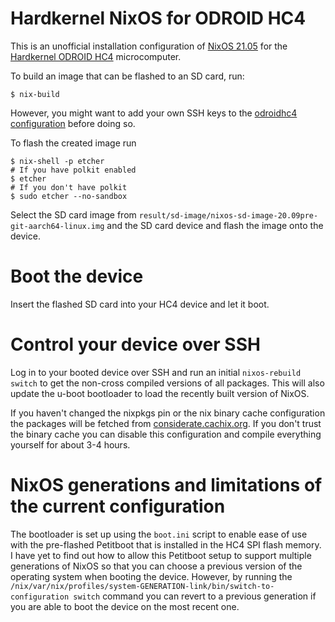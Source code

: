 # Hardkernel NixOS for ODROID HC4

This is an unofficial installation configuration of [NixOS 21.05](https://nixos.org/manual/nixos/stable/) for the [Hardkernel ODROID
HC4](https://wiki.odroid.com/odroid-hc4/odroid-hc4) microcomputer.

To build an image that can be flashed to an SD card, run:

```console
$ nix-build
```

However, you might want to add your own SSH keys to the [odroidhc4 configuration](./modules/odroidhc4/default.nix)
before doing so.

To flash the created image run

```console
$ nix-shell -p etcher
# If you have polkit enabled
$ etcher
# If you don't have polkit
$ sudo etcher --no-sandbox 
```

Select the SD card image from `result/sd-image/nixos-sd-image-20.09pre-git-aarch64-linux.img` and the SD card device and
flash the image onto the device.

# Boot the device

Insert the flashed SD card into your HC4 device and let it boot.

# Control your device over SSH

Log in to your booted device over SSH and run an initial `nixos-rebuild switch` to get the non-cross compiled versions
of all packages. This will also update the u-boot bootloader to load the recently built version of NixOS.

If you haven't changed the nixpkgs pin or the nix binary cache configuration the packages will be fetched from
[considerate.cachix.org](https://app.cachix.org/cache/considerate). If you don't trust the binary cache you can disable
this configuration and compile everything yourself for about 3-4 hours.

# NixOS generations and limitations of the current configuration

The bootloader is set up using the `boot.ini` script to enable ease of use with the pre-flashed Petitboot that is
installed in the HC4 SPI flash memory. I have yet to find out how to allow this Petitboot setup to support multiple
generations of NixOS so that you can choose a previous version of the operating system when booting the device. However,
by running the `/nix/var/nix/profiles/system-GENERATION-link/bin/switch-to-configuration switch` command you can revert
to a previous generation if you are able to boot the device on the most recent one.
